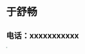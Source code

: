 # 于舒畅

## 电话：xxxxxxxxxxx                                                

<img src="1007eebf47ca33ef6e53f19ff5de727.jpg" style="zoom: 19%;" />
